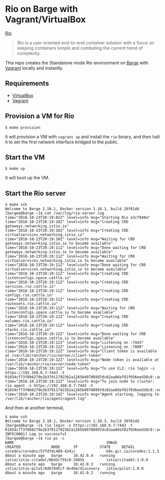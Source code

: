 # Rio on Barge with Vagrant/VirtualBox

[Rio](https://github.com/rancher/rio)

> Rio is a user oriented end-to-end container solution with a focus on keeping containers simple and combating the current trend of complexity.

This repo creates the Standalone mode Rio environment on [Barge](https://github.com/bargees/barge-os) with [Vagrant](https://www.vagrantup.com/) locally and instantly.

## Requirements

- [VirtualBox](https://www.virtualbox.org/)
- [Vagrant](https://www.vagrantup.com/)

## Provision a VM for Rio

```
$ make provision
```

It will provision a VM with `vagrant up` and install the `rio` binary, and then halt it to set the first network interface bridged to the public.

## Start the VM

```
$ make up
```

It will boot up the VM.

## Start the Rio server

```
$ make ssh
Welcome to Barge 2.10.1, Docker version 1.10.3, build 20f81dd
[bargee@barge ~]$ cat /var/log/rio-server.log
time="2018-10-23T20:19:02Z" level=info msg="Starting Rio a3cf940a"
time="2018-10-23T20:19:10Z" level=info msg="Creating CRD gateways.networking.istio.io"
time="2018-10-23T20:19:10Z" level=info msg="Creating CRD virtualservices.networking.istio.io"
time="2018-10-23T20:19:10Z" level=info msg="Waiting for CRD gateways.networking.istio.io to become available"
time="2018-10-23T20:19:11Z" level=info msg="Done waiting for CRD gateways.networking.istio.io to become available"
time="2018-10-23T20:19:11Z" level=info msg="Waiting for CRD virtualservices.networking.istio.io to become available"
time="2018-10-23T20:19:11Z" level=info msg="Done waiting for CRD virtualservices.networking.istio.io to become available"
time="2018-10-23T20:19:11Z" level=info msg="Creating CRD listenconfigs.space.cattle.io"
time="2018-10-23T20:19:11Z" level=info msg="Creating CRD services.rio.cattle.io"
time="2018-10-23T20:19:11Z" level=info msg="Creating CRD configs.rio.cattle.io"
time="2018-10-23T20:19:11Z" level=info msg="Creating CRD routesets.rio.cattle.io"
time="2018-10-23T20:19:11Z" level=info msg="Waiting for CRD listenconfigs.space.cattle.io to become available"
time="2018-10-23T20:19:11Z" level=info msg="Creating CRD volumes.rio.cattle.io"
time="2018-10-23T20:19:11Z" level=info msg="Creating CRD stacks.rio.cattle.io"
time="2018-10-23T20:19:12Z" level=info msg="Done waiting for CRD listenconfigs.space.cattle.io to become available"
time="2018-10-23T20:19:12Z" level=info msg="Listening on :7443"
time="2018-10-23T20:19:12Z" level=info msg="Listening on :7080"
time="2018-10-23T20:19:12Z" level=info msg="Client token is available at /var/lib/rancher/rio/server/client-token"
time="2018-10-23T20:19:12Z" level=info msg="Node token is available at /var/lib/rancher/rio/server/node-token"
time="2018-10-23T20:19:12Z" level=info msg="To use CLI: rio login -s https://192.168.0.7:7443 -t R1034cf73f8b6279e2b379117923b2a1265b99788997dc82aa0daf81f036eed38c8::admin:267b469a0bb1cefb8be01a7a85ff4e99"
time="2018-10-23T20:19:12Z" level=info msg="To join node to cluster: rio agent -s https://192.168.0.7:7443 -t R1034cf73f8b6279e2b379117923b2a1265b99788997dc82aa0daf81f036eed38c8::node:e815c493ce5b4e7241cfe00a4cec80d6"
time="2018-10-23T20:19:14Z" level=info msg="Agent starting, logging to /var/lib/rancher/rio/agent/agent.log"
```

And then at another terminal,

```
$ make ssh
Welcome to Barge 2.10.1, Docker version 1.10.3, build 20f81dd
[bargee@barge ~]$ rio login -s https://192.168.0.7:7443 -t R1034cf73f8b6279e2b379117923b2a1265b99788997dc82aa0daf81f036eed38c8::admin:267b469a0bb1cefb8be01a7a85ff4e99
INFO[0001] Log in successful
[bargee@barge ~]$ rio ps -c
NAME                                          IMAGE                      CREATED              NODE      IP          STATE     DETAIL
coredns/coredns/57fd7dc489-424jc              k8s.gcr.io/coredns:1.1.3   About a minute ago   barge     10.42.0.4   running
istio/istio-citadel/66d5c755c8-2985k          istio/citadel:1.0.0        About a minute ago   barge     10.42.0.3   running
istio/istio-pilot/8db7845cf-9v4hm/discovery   istio/pilot:1.0.0          About a minute ago   barge     10.42.0.2   running
```
